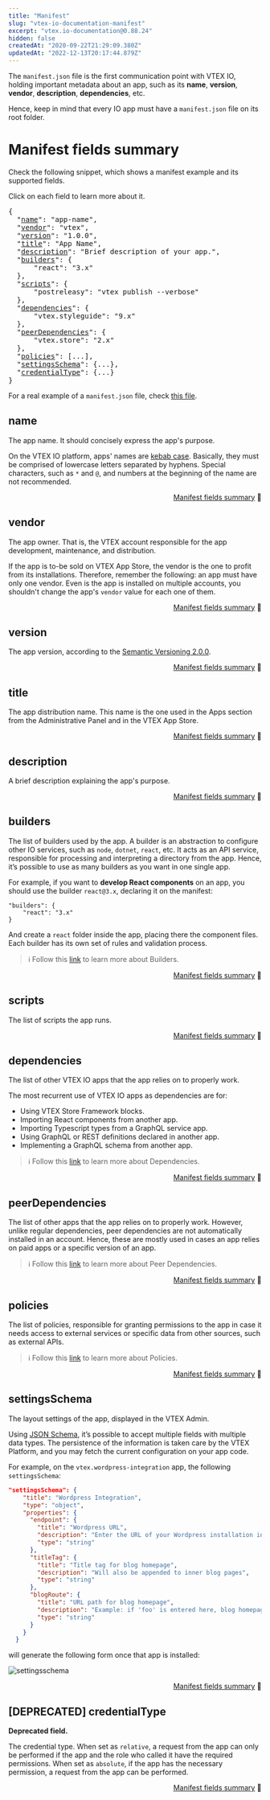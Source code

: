 ```yaml
---
title: "Manifest"
slug: "vtex-io-documentation-manifest"
excerpt: "vtex.io-documentation@0.88.24"
hidden: false
createdAt: "2020-09-22T21:29:09.380Z"
updatedAt: "2022-12-13T20:17:44.879Z"
---
```


The `manifest.json` file is the first communication point with VTEX IO, holding important metadata about an app, such as its **name**, **version**, **vendor**, **description**, **dependencies**, etc.

Hence, keep in mind that every IO app must have a `manifest.json` file on its root folder.

# Manifest fields summary

Check the following snippet, which shows a manifest example and its supported fields.

Click on each field to learn more about it.

<pre>
{
  "<a href="#name">name</a>": "app-name",
  "<a href="#vendor">vendor</a>": "vtex",
  "<a href="#version">version</a>": "1.0.0",
  "<a href="#title">title</a>": "App Name",
  "<a href="#description">description</a>": "Brief description of your app.",
  "<a href="#builders">builders</a>": {
      "react": "3.x"
  },
  "<a href="#scripts">scripts</a>": {
      "postreleasy": "vtex publish --verbose"
  },
  "<a href="#dependencies">dependencies</a>": {
      "vtex.styleguide": "9.x"
  },
  "<a href="#peerdependencies">peerDependencies</a>": {
      "vtex.store": "2.x"
  },
  "<a href="#policies">policies</a>": [...],
  "<a href="#settingsschema">settingsSchema</a>": {...},
  "<a href="#credentialtype">credentialType</a>": {...}
}
</pre>

For a real example of a `manifest.json` file, check [this file](https://github.com/vtex-apps/wordpress-integration/blob/d3ca9bd43b8d6797f162519d7b8a31ec755bd47d/manifest.json).

## name

The app name. It should concisely express the app's purpose.

On the VTEX IO platform, apps' names are [kebab case](https://en.wiktionary.org/wiki/kebab_case). Basically, they must be comprised of lowercase letters separated by hyphens. Special characters, such as `*` and `@`, and numbers at the beginning of the name are not recommended.

<div style="text-align: right"><a href="#manifest-fields-summary">Manifest fields summary</a> 🔼</div>

## vendor

The app owner. That is, the VTEX account responsible for the app development, maintenance, and distribution.

If the app is to-be sold on VTEX App Store, the vendor is the one to profit from its installations. Therefore, remember the following: an app must have only one vendor. Even is the app is installed on multiple accounts, you shouldn't change the app's `vendor` value for each one of them.

<div style="text-align: right"><a href="#manifest-fields-summary">Manifest fields summary</a> 🔼</div>

## version

The app version, according to the [Semantic Versioning 2.0.0](https://semver.org/).

<div style="text-align: right"><a href="#manifest-fields-summary">Manifest fields summary</a> 🔼</div>

## title

The app distribution name. This name is the one used in the Apps section from the Administrative Panel and in the VTEX App Store.

<div style="text-align: right"><a href="#manifest-fields-summary">Manifest fields summary</a> 🔼</div>

## description

A brief description explaining the app's purpose.

<div style="text-align: right"><a href="#manifest-fields-summary">Manifest fields summary</a> 🔼</div>

## builders

The list of builders used by the app. A builder is an abstraction to configure other IO services, such as `node`, `dotnet`, `react`, etc. It acts as an API service, responsible for processing and interpreting a directory from the app. Hence, it’s possible to use as many builders as you want in one single app.

For example, if you want to **develop React components** on an app, you should use the builder `react@3.x`, declaring it on the manifest:

```
"builders": {
    "react": "3.x"    
}
```

And create a `react` folder inside the app, placing there the component files. Each builder has its own set of rules and validation process.

> ℹ️ Follow this [link](https://developers.vtex.com/docs/vtex-io-documentation-builders) to learn more about Builders.

<div style="text-align: right"><a href="#manifest-fields-summary">Manifest fields summary</a> 🔼</div>

## scripts

The list of scripts the app runs.

<div style="text-align: right"><a href="#manifest-fields-summary">Manifest fields summary</a> 🔼</div>

## dependencies

The list of other VTEX IO apps that the app relies on to properly work.

The most recurrent use of VTEX IO apps as dependencies are for:

- Using VTEX Store Framework blocks.
- Importing React components from another app.
- Importing Typescript types from a GraphQL service app.
- Using GraphQL or REST definitions declared in another app.
- Implementing a GraphQL schema from another app.

> ℹ️ Follow this [link](https://developers.vtex.com/vtex-developer-docs/docs/vtex-io-documentation-dependencies/) to learn more about Dependencies.

<div style="text-align: right"><a href="#manifest-fields-summary">Manifest fields summary</a> 🔼</div>

## peerDependencies

The list of other apps that the app relies on to properly work. However, unlike regular dependencies, peer dependencies are not automatically installed in an account. Hence, these are mostly used in cases an app relies on paid apps or a specific version of an app.

> ℹ️ Follow this [link](https://developers.vtex.com/vtex-developer-docs/docs/vtex-io-documentation-peerdependencies/) to learn more about Peer Dependencies.

<div style="text-align: right"><a href="#manifest-fields-summary">Manifest fields summary</a> 🔼</div>

## policies

The list of policies, responsible for granting permissions to the app in case it needs access to external services or specific data from other sources, such as external APIs.

> ℹ️ Follow this [link](https://developers.vtex.com/vtex-developer-docs/docs/vtex-io-documentation-policies/) to learn more about Policies.

<div style="text-align: right"><a href="#manifest-fields-summary">Manifest fields summary</a> 🔼</div>

## settingsSchema

The layout settings of the app, displayed in the VTEX Admin.

Using [JSON Schema](https://json-schema.org/), it’s possible to accept multiple fields with multiple data types. The persistence of the information is taken care by the VTEX Platform, and you may fetch the current configuration on your app code.

For example, on the `vtex.wordpress-integration` app, the following `settingsSchema`:

```json
"settingsSchema": {
    "title": "Wordpress Integration",
    "type": "object",
    "properties": {
      "endpoint": {
        "title": "Wordpress URL",
        "description": "Enter the URL of your Wordpress installation in the form http://www.example.com/",
        "type": "string"
      },
      "titleTag": {
        "title": "Title tag for blog homepage",
        "description": "Will also be appended to inner blog pages",
        "type": "string"
      },
      "blogRoute": {
        "title": "URL path for blog homepage",
        "description": "Example: if 'foo' is entered here, blog homepage will be at http://www.yoursite.com/foo . Make sure routes in your store-theme match this setting. If left blank, default is 'blog'",
        "type": "string"
      }
    }
  }
```

will generate the following form once that app is installed:

![settingsschema](https://raw.githubusercontent.com/vtexdocs/dev-portal-content/main/images/vtex-io-documentation-manifest-0.png)

<div style="text-align: right"><a href="#manifest-fields-summary">Manifest fields summary</a> 🔼</div>

## [DEPRECATED] credentialType

**Deprecated field.**

The credential type. When set as `relative`, a request from the app can only be performed if the app and the role who called it have the required permissions. When set as `absolute`, if the app has the necessary permission, a request from the app can be performed.

<div style="text-align: right"><a href="#manifest-fields-summary">Manifest fields summary</a> 🔼</div>
